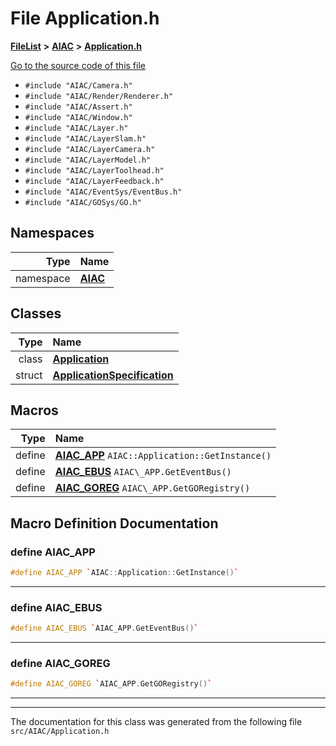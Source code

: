 

# File Application.h



[**FileList**](files.md) **>** [**AIAC**](dir_21da83368f7816722f2b707a7b03c84f.md) **>** [**Application.h**](Application_8h.md)

[Go to the source code of this file](Application_8h_source.md)



* `#include "AIAC/Camera.h"`
* `#include "AIAC/Render/Renderer.h"`
* `#include "AIAC/Assert.h"`
* `#include "AIAC/Window.h"`
* `#include "AIAC/Layer.h"`
* `#include "AIAC/LayerSlam.h"`
* `#include "AIAC/LayerCamera.h"`
* `#include "AIAC/LayerModel.h"`
* `#include "AIAC/LayerToolhead.h"`
* `#include "AIAC/LayerFeedback.h"`
* `#include "AIAC/EventSys/EventBus.h"`
* `#include "AIAC/GOSys/GO.h"`













## Namespaces

| Type | Name |
| ---: | :--- |
| namespace | [**AIAC**](namespaceAIAC.md) <br> |


## Classes

| Type | Name |
| ---: | :--- |
| class | [**Application**](classAIAC_1_1Application.md) <br> |
| struct | [**ApplicationSpecification**](structAIAC_1_1ApplicationSpecification.md) <br> |

















































## Macros

| Type | Name |
| ---: | :--- |
| define  | [**AIAC\_APP**](Application_8h.md#define-aiac_app)  `AIAC::Application::GetInstance()`<br> |
| define  | [**AIAC\_EBUS**](Application_8h.md#define-aiac_ebus)  `AIAC\_APP.GetEventBus()`<br> |
| define  | [**AIAC\_GOREG**](Application_8h.md#define-aiac_goreg)  `AIAC\_APP.GetGORegistry()`<br> |

## Macro Definition Documentation





### define AIAC\_APP 

```C++
#define AIAC_APP `AIAC::Application::GetInstance()`
```




<hr>



### define AIAC\_EBUS 

```C++
#define AIAC_EBUS `AIAC_APP.GetEventBus()`
```




<hr>



### define AIAC\_GOREG 

```C++
#define AIAC_GOREG `AIAC_APP.GetGORegistry()`
```




<hr>

------------------------------
The documentation for this class was generated from the following file `src/AIAC/Application.h`


